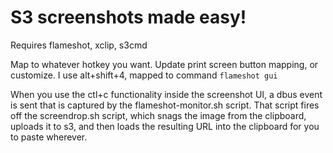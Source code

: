 # S3 screenshots made easy!
Requires flameshot, xclip, s3cmd

Map to whatever hotkey you want. Update print screen button mapping, or customize. I use alt+shift+4, mapped to command `flameshot gui`

When you use the ctl+c functionality inside the screenshot UI, a dbus event is sent that is captured by the flameshot-monitor.sh script. That script fires off the screendrop.sh script, which snags the image from the clipboard, uploads it to s3, and then loads the resulting URL into the clipboard for you to paste wherever.
